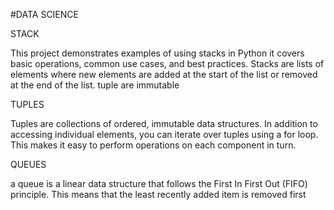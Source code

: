 #DATA SCIENCE

STACK 

This project demonstrates examples of using stacks  in Python
it covers basic operations, common use cases, and best practices.
 Stacks are lists of elements where new elements are
 added at the start of the list or removed at the end of the list.
tuple are immutable

TUPLES

Tuples are collections of ordered, immutable data structures.
In addition to accessing individual elements, you can iterate over tuples using a for loop.
This makes it easy to perform operations on each component in turn.

 QUEUES
 
  a queue is a linear data structure that
 follows the First In First Out (FIFO) principle.
 This means that the least recently added item is removed first

